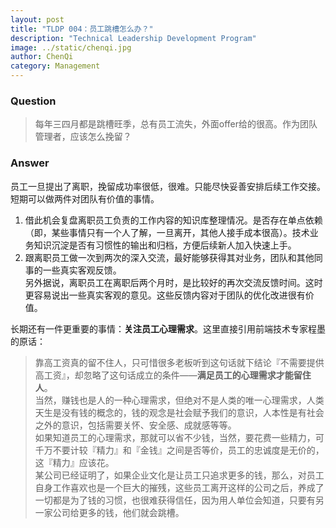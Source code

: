 ```yaml
---
layout: post
title: "TLDP 004：员工跳槽怎么办？"
description: "Technical Leadership Development Program"
image: ../static/chenqi.jpg
author: ChenQi
category: Management
---
```


### Question

> 每年三四月都是跳槽旺季，总有员工流失，外面offer给的很高。作为团队管理者，应该怎么挽留？

### Answer

员工一旦提出了离职，挽留成功率很低，很难。只能尽快妥善安排后续工作交接。  
短期可以做两件对团队有价值的事情。  

1. 借此机会复盘离职员工负责的工作内容的知识库整理情况。是否存在单点依赖（即，某些事情只有一个人了解，一旦离开，其他人接手成本很高）。技术业务知识沉淀是否有习惯性的输出和归档，方便后续新人加入快速上手。
2. 跟离职员工做一次到两次的深入交流，最好能够获得其对业务，团队和其他同事的一些真实客观反馈。  
另外据说，离职员工在离职后两个月时，是比较好的再次交流反馈时间。这时更容易说出一些真实客观的意见。这些反馈内容对于团队的优化改进很有价值。

长期还有一件更重要的事情：**关注员工心理需求**。这里直接引用前端技术专家程墨的原话：  

> 靠高工资真的留不住人，只可惜很多老板听到这句话就下结论『不需要提供高工资』，却忽略了这句话成立的条件——**满足员工的心理需求才能留住人**。  
当然，赚钱也是人的一种心理需求，但绝对不是人类的唯一心理需求，人类天生是没有钱的概念的，钱的观念是社会赋予我们的意识，人本性是有社会之外的意识，包括需要关怀、安全感、成就感等等。  
如果知道员工的心理需求，那就可以省不少钱，当然，要花费一些精力，可千万不要计较『精力』和『金钱』之间是否等价，员工的忠诚度是无价的，这『精力』应该花。  
某公司已经证明了，如果企业文化是让员工只追求更多的钱，那么，对员工自身工作喜欢也是一个巨大的摧残，这些员工离开这样的公司之后，养成了一切都是为了钱的习惯，也很难获得信任，因为用人单位会知道，只要有另一家公司给更多的钱，他们就会跳槽。
